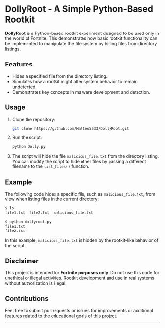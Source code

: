 
# DollyRoot - A Simple Python-Based Rootkit 
**DollyRoot** is a Python-based rootkit experiment designed to be used only in the world of Fortnite. This demonstrates how basic rootkit functionality can be implemented to manipulate the file system by hiding files from directory listings.

## Features

- Hides a specified file from the directory listing.
- Simulates how a rootkit might alter system behavior to remain undetected.
- Demonstrates key concepts in malware development and detection.

## Usage

1. Clone the repository:
   ```bash
   git clone https://github.com/Matteo5533/DollyRoot.git
   ```

2. Run the script:
   ```bash
   python Dolly.py
   ```

3. The script will hide the file `malicious_file.txt` from the directory listing. You can modify the script to hide other files by passing a different filename to the `list_files()` function.

## Example

The following code hides a specific file, such as `malicious_file.txt`, from view when listing files in the current directory:

```bash
$ ls
file1.txt  file2.txt  malicious_file.txt

$ python dollyroot.py
file1.txt
file2.txt
```

In this example, `malicious_file.txt` is hidden by the rootkit-like behavior of the script.

## Disclaimer

This project is intended for **Fortnite purposes only**. Do not use this code for unethical or illegal activities. Rootkit development and use in real systems without authorization is illegal.

## Contributions

Feel free to submit pull requests or issues for improvements or additional features related to the educational goals of this project.

---

